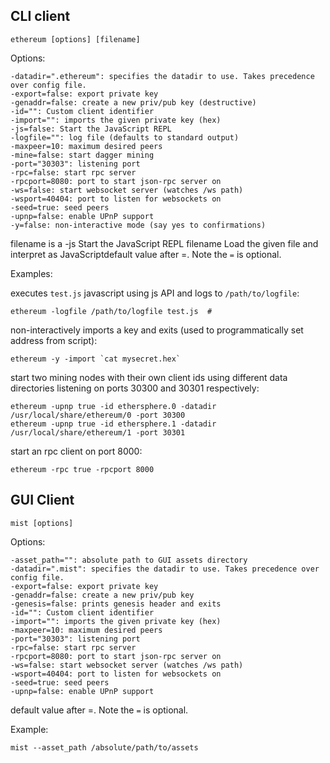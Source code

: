 ## CLI client

    ethereum [options] [filename]

Options:

    -datadir=".ethereum": specifies the datadir to use. Takes precedence over config file.
    -export=false: export private key
    -genaddr=false: create a new priv/pub key (destructive)
    -id="": Custom client identifier
    -import="": imports the given private key (hex)
    -js=false: Start the JavaScript REPL
    -logfile="": log file (defaults to standard output)
    -maxpeer=10: maximum desired peers
    -mine=false: start dagger mining
    -port="30303": listening port
    -rpc=false: start rpc server
    -rpcport=8080: port to start json-rpc server on
    -ws=false: start websocket server (watches /ws path)
    -wsport=40404: port to listen for websockets on
    -seed=true: seed peers
    -upnp=false: enable UPnP support
    -y=false: non-interactive mode (say yes to confirmations)

filename is a 
-js        Start the JavaScript REPL
filename   Load the given file and interpret as JavaScriptdefault value after =. Note the `=` is optional.

Examples: 

executes `test.js` javascript using js API and logs to `/path/to/logfile`:

    ethereum -logfile /path/to/logfile test.js  # 
   
non-interactively imports a key and exits (used to programmatically set address from script):

    ethereum -y -import `cat mysecret.hex`

start two mining nodes with their own client ids using different data directories listening on ports 30300 and 30301 respectively:

    ethereum -upnp true -id ethersphere.0 -datadir /usr/local/share/ethereum/0 -port 30300
    ethereum -upnp true -id ethersphere.1 -datadir /usr/local/share/ethereum/1 -port 30301
    
start an rpc client on port 8000:

    ethereum -rpc true -rpcport 8000

## GUI Client 

    mist [options]
    
Options:

    -asset_path="": absolute path to GUI assets directory
    -datadir=".mist": specifies the datadir to use. Takes precedence over config file.
    -export=false: export private key
    -genaddr=false: create a new priv/pub key
    -genesis=false: prints genesis header and exits
    -id="": Custom client identifier
    -import="": imports the given private key (hex)
    -maxpeer=10: maximum desired peers
    -port="30303": listening port
    -rpc=false: start rpc server
    -rpcport=8080: port to start json-rpc server on
    -ws=false: start websocket server (watches /ws path)
    -wsport=40404: port to listen for websockets on
    -seed=true: seed peers
    -upnp=false: enable UPnP support

default value after =. Note the `=` is optional.

Example: 

    mist --asset_path /absolute/path/to/assets